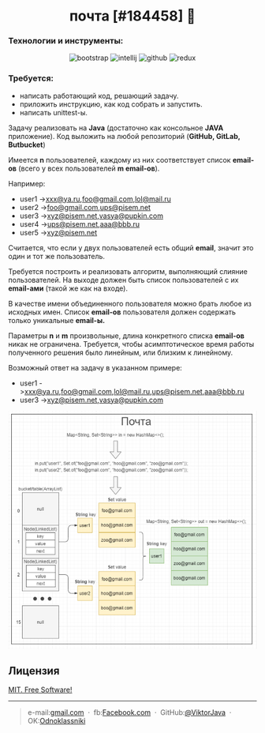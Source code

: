 <h1 align="center">почта [#184458] 👋</h1>

### Технологии и инструменты:
<p align="center">
<img src="https://www.vectorlogo.zone/logos/java/java-ar21.svg" alt="bootstrap" width="120" height="60"/>
<img src="https://upload.wikimedia.org/wikipedia/commons/thumb/d/d5/IntelliJ_IDEA_Logo.svg/1024px-IntelliJ_IDEA_Logo.svg.png" alt="intellij" height="60"/>
<img src="https://www.vectorlogo.zone/logos/github/github-ar21.svg" alt="github" height="60"/>
<img src="https://upload.wikimedia.org/wikipedia/commons/thumb/0/0b/Maven_logo.svg/680px-Maven_logo.svg.png" alt="redux" height="40"/>
</p>

### Требуется:
* написать работающий код, решающий задачу.
* приложить инструкцию, как код собрать и запустить.
* написать unittest-ы.


Задачу реализовать на **Java** (достаточно как консольное **JAVA** приложение).
Код выложить на любой репозиторий (**GitHub, GitLab, Butbucket**)

Имеется **n** пользователей, каждому из них соответствует список **email-ов** (всего у всех пользователей **m email-ов**).

Например:
* user1 ->xxx@ya.ru,foo@gmail.com,lol@mail.ru
* user2 ->foo@gmail.com,ups@pisem.net
* user3 ->xyz@pisem.net,vasya@pupkin.com
* user4 ->ups@pisem.net,aaa@bbb.ru
* user5 ->xyz@pisem.net

Считается, что если у двух пользователей есть общий **email**, значит это один и тот же пользователь. 

Требуется построить и реализовать алгоритм, выполняющий слияние пользователей. На выходе должен быть список пользователей с их **email-ами** (такой же как на входе).

В качестве имени объединенного пользователя можно брать любое из исходных имен. Список **email-ов** пользователя должен содержать только уникальные **email-ы.**

Параметры **n** и **m** произвольные, длина конкретного списка **email-ов** никак не ограничена.
Требуется, чтобы асимптотическое время работы полученного решения было линейным, или близким к линейному.

Возможный ответ на задачу в указанном примере:
* user1 ->xxx@ya.ru,foo@gmail.com,lol@mail.ru,ups@pisem.net,aaa@bbb.ru
* user3 ->xyz@pisem.net,vasya@pupkin.com

![Pic](pic/mailpic.png)

## Лицензия
	
[MIT. Free Software!](https://github.com/ViktorJava/job4j/tree/master/LICENSE)

---

>e-mail:[gmail.com](mailto:gipsyscrew@gmail.com) &nbsp;&middot;&nbsp;
>fb:[Facebook.com](https://www.facebook.com/viktor.vdovichenko) &nbsp;&middot;&nbsp;
> GitHub:[@ViktorJava](https://github.com/ViktorJava) &nbsp;&middot;&nbsp;
> OK:[Odnoklassniki](https://ok.ru/profile/571539586668)

